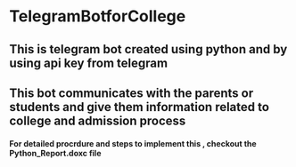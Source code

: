 # TelegramBotforCollege
## This is telegram bot created using python and by using api key from telegram
## This bot communicates with the parents or students and give them information related to college and admission process

#### For detailed procrdure and steps to implement this , checkout the Python_Report.doxc file    
 
 
 
